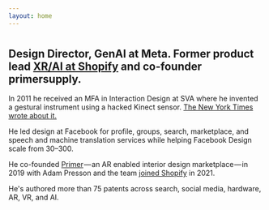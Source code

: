 ```yaml
---
layout: home
---
```


<div id="panel1">
<h1 id="animated-headline"></h1>
</div>

<div id ="panel2">
  <h2>Design Director, GenAI at Meta. Former product lead <a href="https://shopify.github.io/spatial-commerce-projects/">XR/AI at Shopify</a> and co-founder primersupply.</h2>
  
  <p>In 2011 he received an MFA in Interaction Design at SVA where he invented a gestural instrument using a hacked Kinect sensor. <a href="https://www.nytimes.com/2011/07/21/technology/personaltech/kinect-hacking-finds-a-wider-crowd.html">The New York Times wrote about it.</a></p> 

  <p>He led design at Facebook for profile, groups, search, marketplace, and speech and machine translation services while helping Facebook Design scale from 30–300.</p>

  <p>He co-founded <a href="https://businessofhome.com/articles/is-primer-wallpaper-s-new-best-friend">Primer</a>&hairsp;&mdash;&hairsp;an AR enabled interior design marketplace&hairsp;&mdash;&hairsp;in 2019 with Adam Presson and the team <a href="https://techcrunch.com/2021/06/11/shopify-acquires-augmented-reality-home-design-app-primer/">joined Shopify</a> in 2021.</p>

  <p>He's authored more than 75 patents across search, social media, hardware, AR, VR, and AI.</p>
</div>
